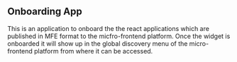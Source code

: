 ## Onboarding App

This is an application to onboard the the react applications which are published in MFE format to the micfro-frontend platform. Once the widget is onboarded it will show up in the global discovery menu of the micro-frontend platform from where it can be accessed.
